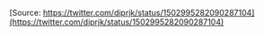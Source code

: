 [Source: https://twitter.com/diprjk/status/1502995282090287104](https://twitter.com/diprjk/status/1502995282090287104)